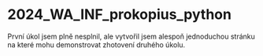 # 2024_WA_INF_prokopius_python
První úkol jsem plně nesplnil, ale vytvořil jsem alespoň jednoduchou stránku na které mohu demonstrovat zhotovení druhého úkolu.


